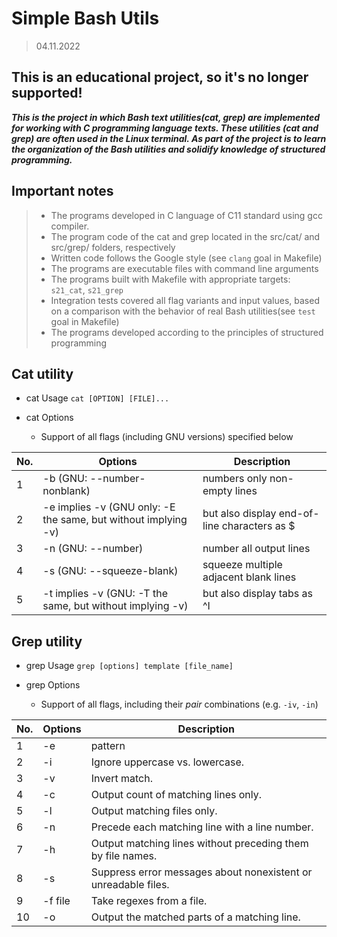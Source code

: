 # Simple Bash Utils
> 04.11.2022

## This is an educational project, so it's no longer supported!
***This is the project in which Bash text utilities(cat, grep) are implemented for working with C programming language texts. These utilities (cat and grep) are often used in the Linux terminal. As part of the project is to learn the organization of the Bash utilities and solidify knowledge of structured programming.***

## Important notes

> - The programs developed in C language of C11 standard using gcc compiler.
> - The program code of the cat and grep located in the src/cat/ and src/grep/ folders, respectively  
> - Written code follows the Google style (see `clang` goal in Makefile)
> - The programs are executable files with command line arguments
> - The programs built with Makefile with appropriate targets: `s21_cat`, `s21_grep`
> - Integration tests covered all flag variants and input values, based on a comparison with the behavior of real Bash utilities(see `test` goal in Makefile)
> - The programs developed according to the principles of structured programming

## Cat utility

- cat Usage `cat [OPTION] [FILE]...`

- cat Options
  - Support of all flags (including GNU versions) specified below

| No. | Options | Description |
| ------ | ------ | ------ |
| 1 | -b (GNU: --number-nonblank) | numbers only non-empty lines |
| 2 | -e implies -v (GNU only: -E the same, but without implying -v) | but also display end-of-line characters as $  |
| 3 | -n (GNU: --number) | number all output lines |
| 4 | -s (GNU: --squeeze-blank) | squeeze multiple adjacent blank lines |
| 5 | -t implies -v (GNU: -T the same, but without implying -v) | but also display tabs as ^I  |

## Grep utility
- grep Usage `grep [options] template [file_name]`

- grep Options
  - Support of all flags, including their _pair_ combinations (e.g. `-iv`, `-in`)

| No. | Options | Description |
| ------ | ------ | ------ |
| 1 | -e | pattern |
| 2 | -i | Ignore uppercase vs. lowercase.  |
| 3 | -v | Invert match. |
| 4 | -c | Output count of matching lines only. |
| 5 | -l | Output matching files only.  |
| 6 | -n | Precede each matching line with a line number. |
| 7 | -h | Output matching lines without preceding them by file names. |
| 8 | -s | Suppress error messages about nonexistent or unreadable files. |
| 9 | -f file | Take regexes from a file. |
| 10 | -o | Output the matched parts of a matching line. |
